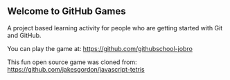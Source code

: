 ## Welcome to GitHub Games

A project based learning activity for people who are getting started with Git and GitHub.

You can play the game at: https://github.com/githubschool-jobro

This fun open source game was cloned from: https://github.com/jakesgordon/javascript-tetris
